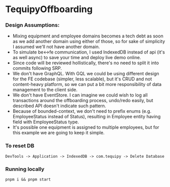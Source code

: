 # TequipyOffboarding

### Design Assumptions:

- Mixing equipment and employee domains becomes a tech debt as soon as we add another domain using either of those, so for sake of simplicity I assumed we'll not have another domain.
- To simulate be<->fe communication, I used IndexedDB instead of api (it's as well async) to save your time and deploy live demo online.
- Since code will be reviewed hollistically, there's no need to split it into commits following SRP.
- We don't have GraphQL. With GQL we could be using different design for the FE codebase (simpler, less scalable), but it's CRUD and not content-heavy platform, so we can put a bit more responsibility of data management to the client side.
- We don't have EventStore. I can imagine we could wish to log all transactions around the offboarding process, undo/redo easily, but described API doesn't indicate such pattern.
- Because of bounded-context, we don't need to prefix enums (e.g. EmployeeStatus instead of Status), resulting in Employee entity having field with EmployeeStatus type.
- It's possible one equipment is assigned to multiple employees, but for this example we are going to keep it simple.

### To reset DB

`DevTools -> Application -> IndexedDB -> com.tequipy -> Delete Database`

### Running locally

`pnpm i && pnpm start`
